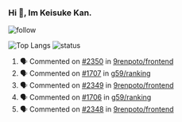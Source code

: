 ### Hi 👋, Im Keisuke Kan.

<!--
**9renpoto/9renpoto** is a ✨ _special_ ✨ repository because its `README.md` (this file) appears on your GitHub profile.

Here are some ideas to get you started:

- 🔭 I’m currently working on ...
- 🌱 I’m currently learning ...
- 👯 I’m looking to collaborate on ...
- 🤔 I’m looking for help with ...
- 💬 Ask me about ...
- 📫 How to reach me: ...
- 😄 Pronouns: ...
- ⚡ Fun fact: ...
-->

![follow](https://img.shields.io/github/followers/9renpoto?label=Follow&style=social)

![Top Langs](https://github-readme-stats.vercel.app/api/top-langs/?username=9renpoto&hide=html&layout=compact)
![status](https://github-readme-stats.vercel.app/api?username=9renpoto&show_icons=true&count_private=true&hide=issues,contribs)

<!--START_SECTION:activity-->
1. 🗣 Commented on [#2350](https://github.com/9renpoto/frontend/issues/2350) in [9renpoto/frontend](https://github.com/9renpoto/frontend)
2. 🗣 Commented on [#1707](https://github.com/g59/ranking/issues/1707) in [g59/ranking](https://github.com/g59/ranking)
3. 🗣 Commented on [#2349](https://github.com/9renpoto/frontend/issues/2349) in [9renpoto/frontend](https://github.com/9renpoto/frontend)
4. 🗣 Commented on [#1706](https://github.com/g59/ranking/issues/1706) in [g59/ranking](https://github.com/g59/ranking)
5. 🗣 Commented on [#2348](https://github.com/9renpoto/frontend/issues/2348) in [9renpoto/frontend](https://github.com/9renpoto/frontend)
<!--END_SECTION:activity-->

